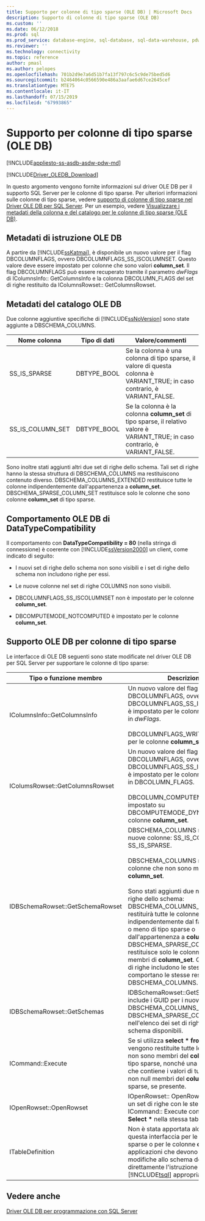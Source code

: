 ```yaml
---
title: Supporto per colonne di tipo sparse (OLE DB) | Microsoft Docs
description: Supporto di colonne di tipo sparse (OLE DB)
ms.custom: ''
ms.date: 06/12/2018
ms.prod: sql
ms.prod_service: database-engine, sql-database, sql-data-warehouse, pdw
ms.reviewer: ''
ms.technology: connectivity
ms.topic: reference
author: pmasl
ms.author: pelopes
ms.openlocfilehash: 701b2d9e7a6d51b7fa13f797c6c5c9de75bed5d6
ms.sourcegitcommit: b2464064c0566590e486a3aafae6d67ce2645cef
ms.translationtype: MTE75
ms.contentlocale: it-IT
ms.lasthandoff: 07/15/2019
ms.locfileid: "67993865"
---
```

# <a name="sparse-columns-support-ole-db"></a>Supporto per colonne di tipo sparse (OLE DB)
[!INCLUDE[appliesto-ss-asdb-asdw-pdw-md](../../../includes/appliesto-ss-asdb-asdw-pdw-md.md)]

[!INCLUDE[Driver_OLEDB_Download](../../../includes/driver_oledb_download.md)]

  In questo argomento vengono fornite informazioni sul driver OLE DB per il supporto SQL Server per le colonne di tipo sparse. Per ulteriori informazioni sulle colonne di tipo sparse, vedere [supporto di colonne di tipo sparse nel Driver OLE DB per SQL Server](../../oledb/features/sparse-columns-support-in-oledb-driver-for-sql-server.md). Per un esempio, vedere [Visualizzare i metadati della colonna e del catalogo per le colonne di tipo sparse &#40;OLE DB&#41;](../../oledb/ole-db-how-to/display-column-and-catalog-metadata-for-sparse-columns-ole-db.md).  
  
## <a name="ole-db-statement-metadata"></a>Metadati di istruzione OLE DB  
 A partire da [!INCLUDE[ssKatmai](../../../includes/sskatmai-md.md)], è disponibile un nuovo valore per il flag DBCOLUMNFLAGS, ovvero DBCOLUMNFLAGS_SS_ISCOLUMNSET. Questo valore deve essere impostato per colonne che sono valori **column_set**. Il flag DBCOLUMNFLAGS può essere recuperato tramite il parametro *dwFlags* di IColumnsInfo:: GetColumnsInfo e la colonna DBCOLUMN_FLAGS del set di righe restituito da IColumnsRowset:: GetColumnsRowset.  
  
## <a name="ole-db-catalog-metadata"></a>Metadati del catalogo OLE DB  
 Due colonne aggiuntive specifiche di [!INCLUDE[ssNoVersion](../../../includes/ssnoversion-md.md)] sono state aggiunte a DBSCHEMA_COLUMNS.  
  
|Nome colonna|Tipo di dati|Valore/commenti|  
|-----------------|---------------|---------------------|  
|SS_IS_SPARSE|DBTYPE_BOOL|Se la colonna è una colonna di tipo sparse, il valore di questa colonna è VARIANT_TRUE; in caso contrario, è VARIANT_FALSE.|  
|SS_IS_COLUMN_SET|DBTYPE_BOOL|Se la colonna è la colonna **column_set** di tipo sparse, il relativo valore è VARIANT_TRUE; in caso contrario, è VARIANT_FALSE.|  
  
 Sono inoltre stati aggiunti altri due set di righe dello schema. Tali set di righe hanno la stessa struttura di DBSCHEMA_COLUMNS ma restituiscono contenuto diverso. DBSCHEMA_COLUMNS_EXTENDED restituisce tutte le colonne indipendentemente dall'appartenenza a **column_set**. DBSCHEMA_SPARSE_COLUMN_SET restituisce solo le colonne che sono colonne **column_set** di tipo sparse.  
  
## <a name="ole-db-datatypecompatibility-behavior"></a>Comportamento OLE DB di DataTypeCompatibility  
 Il comportamento con **DataTypeCompatibility = 80** (nella stringa di connessione) è coerente con [!INCLUDE[ssVersion2000](../../../includes/ssversion2000-md.md)] un client, come indicato di seguito:  
  
-   I nuovi set di righe dello schema non sono visibili e i set di righe dello schema non includono righe per essi.  
  
-   Le nuove colonne nel set di righe COLUMNS non sono visibili.  
  
-   DBCOLUMNFLAGS_SS_ISCOLUMNSET non è impostato per le colonne **column_set**.  
  
-   DBCOMPUTEMODE_NOTCOMPUTED è impostato per le colonne **column_set**.  
  
## <a name="ole-db-support-for-sparse-columns"></a>Supporto OLE DB per colonne di tipo sparse  
 Le interfacce di OLE DB seguenti sono state modificate nel driver OLE DB per SQL Server per supportare le colonne di tipo sparse:  
  
|Tipo o funzione membro|Descrizione|  
|-----------------------------|-----------------|  
|IColumnsInfo::GetColumnsInfo|Un nuovo valore del flag DBCOLUMNFLAGS, ovvero DBCOLUMNFLAGS_SS_ISCOLUMNSET, è impostato per le colonne **column_set** in *dwFlags*.<br /><br /> DBCOLUMNFLAGS_WRITE è impostato per le colonne **column_set**.|  
|IColumsRowset::GetColumnsRowset|Un nuovo valore del flag DBCOLUMNFLAGS, ovvero DBCOLUMNFLAGS_SS_ISCOLUMNSET, è impostato per le colonne **column_set** in DBCOLUMN_FLAGS.<br /><br /> DBCOLUMN_COMPUTEMODE è impostato su DBCOMPUTEMODE_DYNAMIC per le colonne **column_set**.|  
|IDBSchemaRowset::GetSchemaRowset|DBSCHEMA_COLUMNS restituisce due nuove colonne: SS_IS_COLUMN_SET e SS_IS_SPARSE.<br /><br /> DBSCHEMA_COLUMNS restituisce solo colonne che non sono membri di **column_set**.<br /><br /> Sono stati aggiunti due nuovi set di righe dello schema: DBSCHEMA_COLUMNS_EXTENDED restituirà tutte le colonne indipendentemente dal fatto che siano o meno di tipo sparse o dall'appartenenza a **column_set**. DBSCHEMA_SPARSE_COLUMN_SET restituisce solo le colonne che sono membri di **column_set**. Questi nuovi set di righe includono le stesse colonne e comportano le stesse restrizioni di DBSCHEMA_COLUMNS.|  
|IDBSchemaRowset::GetSchemas|IDBSchemaRowset::GetSchemas include i GUID per i nuovi set di righe DBSCHEMA_COLUMNS_EXTENDED e DBSCHEMA_SPARSE_COLUMN_SET nell'elenco dei set di righe dello schema disponibili.|  
|ICommand::Execute|Se si utilizza **select \* from** *table*, vengono restituite tutte le colonne che non sono membri del **column_set** di tipo sparse, nonché una colonna XML che contiene i valori di tutte le colonne non null membri del **column_set** di tipo sparse, se presente.|  
|IOpenRowset::OpenRowset|IOpenRowset:: OpenRowset restituisce un set di righe con le stesse colonne di ICommand:: Execute con una query **Select \***  nella stessa tabella.|  
|ITableDefinition|Non è stata apportata alcuna modifica a questa interfaccia per le colonne di tipo sparse o per le colonne **column_set**. Le applicazioni che devono apportare modifiche allo schema devono eseguire direttamente l'istruzione [!INCLUDE[tsql](../../../includes/tsql-md.md)] appropriata.|  
  
## <a name="see-also"></a>Vedere anche  
 [Driver OLE DB per programmazione con SQL Server](../../oledb/ole-db/oledb-driver-for-sql-server-programming.md)  
  
  
